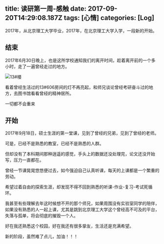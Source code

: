 title: 读研第一周-感触
date: 2017-09-20T14:29:08.187Z
tags: [心情]
categories: [Log]
---
2017年，从北京理工大学毕业，2017年，在北京理工大学入学，一段新的开始。

<!-- more -->

## 结束
2017年6月30日晚上，也是这所学校通知我们的离开时间，趁着离开前的一个多小时，走了一遍曾经走过的地方。

![13#楼](http://data.xuxinting.cn/xuxinting/2017-06-30/20170630_night_before_leaving.jpg)

看着曾经生活过的13#606房间的灯不再亮起，和师兄谈论曾经考研奋斗过的地方，去图书馆看看曾经的精神居所。

一切都不会重来

## 开始
2017年9月18日，硕士生涯的第一堂课，见到了曾经的兄弟，见到了曾经的老师。

可是，已经不是熟悉的教室，已经不是熟悉的人群。

但却没有了本科期间那种逍遥的感觉，手头上的数据还没处理完，论文还没开始写，压力一直都在。

曾经一节课晃晃悠悠便过去，如今强迫自己认真听课，每天的上课都是一个繁重的劳动。

希望过着自由的探索生涯，却发现不得不回到熟悉的听课-作业-复习-考试死循环。

我甚至有些理解去年这时候想不开的那个师兄，如果周围没有实验室同学的陪伴，如果没有熟悉的人一起上课，尤其是跳到北京理工大学这个曾经高不可及的平台，失落与孤单，将会彻底的摧毁一个人。

好在我还熟悉这个校园，好在我还有很多挚友，生活还是充满希望。

新的阶段，虽然难了点儿，加油！！！